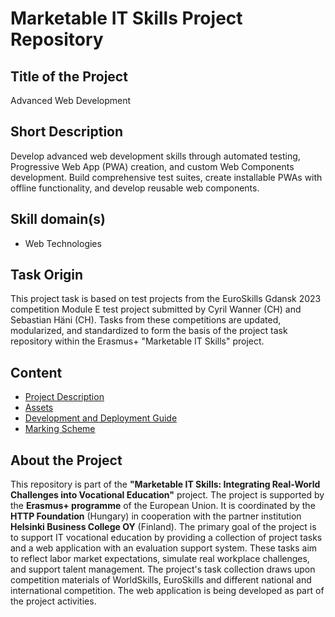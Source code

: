 # Marketable IT Skills Project Repository

## Title of the Project

Advanced Web Development

## Short Description

Develop advanced web development skills through automated testing, Progressive Web App (PWA) creation, and custom Web Components development. Build comprehensive test suites, create installable PWAs with offline functionality, and develop reusable web components.

## Skill domain(s)

- Web Technologies

## Task Origin

This project task is based on test projects from the EuroSkills Gdansk 2023 competition Module E test project submitted by Cyril Wanner (CH) and Sebastian Häni (CH). Tasks from these competitions are updated, modularized, and standardized to form the basis of the project task repository within the Erasmus+ "Marketable IT Skills" project.

## Content

- [Project Description](project-description.md)
- [Assets](assets/)
- [Development and Deployment Guide](development-and-deployment.md)
- [Marking Scheme](marking/marking-scheme.json)

## About the Project

This repository is part of the **"Marketable IT Skills: Integrating Real-World Challenges into Vocational Education"** project. The project is supported by the **Erasmus+ programme** of the European Union. It is coordinated by the **HTTP Foundation** (Hungary) in cooperation with the partner institution **Helsinki Business College OY** (Finland). The primary goal of the project is to support IT vocational education by providing a collection of project tasks and a web application with an evaluation support system. These tasks aim to reflect labor market expectations, simulate real workplace challenges, and support talent management. The project's task collection draws upon competition materials of WorldSkills, EuroSkills and different national and international competition. The web application is being developed as part of the project activities.